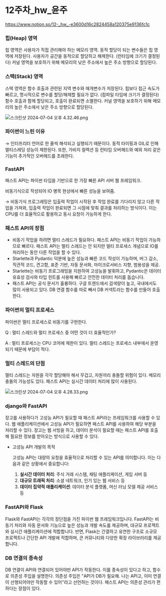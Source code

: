 # 12주차_hw_윤주
https://www.notion.so/12-_hw_-e3600d16c2824458a120375e9136fc1c

### 힙(Heap) 영역

힙 영역은 사용자가 직접 관리해야 하는 메모리 영역. 동적 할당이 되는 변수들은 힙 영역에 저장된다. 사용자가 공간을 동적으로 할당하고 해제한다. (런타임에 크기가 결정된다) 커널 영역을 보호하기 위해 메모리의 낮은 주소에서 높은 주소 방향으로 할당된다.

### 스택(Stack) 영역

스택 영역은 함수 호출과 관련된 지역 변수와 매개변수가 저장된다. 힙보다 접근 속도가 빠르고, 명시적으로 변수를 할당/해제할 필요가 없다. (컴파일 타임에 크기가 결정된다) 함수 호출과 함께 할당되고, 호출이 완료되면 소멸한다. 커널 영역을 보호하기 위해 메모리의 높은 주소에서 낮은 주소 방향으로 할당된다.

![스크린샷 2024-07-04 오후 4.32.46.png](12%E1%84%8C%E1%85%AE%E1%84%8E%E1%85%A1_hw_%E1%84%8B%E1%85%B2%E1%86%AB%E1%84%8C%E1%85%AE%20e3600d16c2824458a120375e9136fc1c/%25E1%2584%2589%25E1%2585%25B3%25E1%2584%258F%25E1%2585%25B3%25E1%2584%2585%25E1%2585%25B5%25E1%2586%25AB%25E1%2584%2589%25E1%2585%25A3%25E1%2586%25BA_2024-07-04_%25E1%2584%258B%25E1%2585%25A9%25E1%2584%2592%25E1%2585%25AE_4.32.46.png)

### 파이썬이 느린 이유

→ 인터프리터 언어로 한 줄씩 해석되고 실행되기 때문이다. 동적 타이핑과 GIL로 인해 멀티스레딩 성능이 제한된다. 또한, 가비지 컬렉션 등 런타임 오버헤드와 예외 처리 같은 기능이 추가적인 오버헤드를 초래한다.

### FastAPI

패스트 API는 파이썬 타입을 기반으로 한 가장 빠른 API 서버 웹 프레임워크. 

비동기식으로 작성되어 IO 병목 현상에서 빠른 성능을 보여줌. 

→ 비동기식 프로그래밍은 입출력 작업이 시작된 후 작업 완료를 기다리지 않고 다른 작업을 가져와, 입출력 작업이 완료되면 그 시점에 맞춰 결과를 처리하는 방식이다. 이는 CPU를 더 효율적으로 활용하고 동시 요청이 가능하게 한다.

### 패스트 API의 장점

- 비동기 작업을 하려면 멀티 스레드가 필요하다. 패스트 API는 비동기 작업이 가능하므로 빠르다. 패스트 API는 멀티 스레드는 안 되지만 멀티 프로세스 개념으로 IO를 처리하는 동안 다른 작업을 할 수 있다.
- Starlette과 Pydantic 덕분에 높은 성능과 빠른 코드 작성이 가능하며, 버그 감소, 직관적 코드, 견고함, 표준 기반, 자동 문서화, 마이크로서비스 지향, 범용성을 제공.
- Starlette는 비동기 프로그래밍을 지원하여 고성능을 발휘하고, Pydantic은 데이터 유효성 검사와 타입 힌트를 사용해 빠르고 안전한 데이터 처리를 돕습니다.
- 패스트 API는 공식 문서가 훌륭하다. 구글 트렌드에서 검색량이 높고, 국내에서도 많이 사용되고 있다. DB 연결 함수를 따로 빼서 DB 커넥트라는 함수를 만들어 호출한다.

### 파이썬의 멀티 프로세스

파이썬은 멀티 프로세스로 비동기를 구현한다. 

Q : 멀티 스레드와 멀티 프로세스 중 어떤 것이 더 효율적인가?

A : 멀티 프로세스는 CPU 코어에 제한이 있다. 멀티 스레드는 프로세스 내부에서 운영되기 때문에 부담이 적다.

### 멀티 스레드의 단점

멀티 스레드는 자원을 각각 할당해야 해서 무겁고, 자원끼리 충돌할 위험이 있다. 메모리 충돌의 가능성도 있다. 패스트 API는 실시간 데이터 처리에 많이 사용된다.

![스크린샷 2024-07-04 오후 4.28.33.png](12%E1%84%8C%E1%85%AE%E1%84%8E%E1%85%A1_hw_%E1%84%8B%E1%85%B2%E1%86%AB%E1%84%8C%E1%85%AE%20e3600d16c2824458a120375e9136fc1c/%25E1%2584%2589%25E1%2585%25B3%25E1%2584%258F%25E1%2585%25B3%25E1%2584%2585%25E1%2585%25B5%25E1%2586%25AB%25E1%2584%2589%25E1%2585%25A3%25E1%2586%25BA_2024-07-04_%25E1%2584%258B%25E1%2585%25A9%25E1%2584%2592%25E1%2585%25AE_4.28.33.png)

### django와 FastAPI

장고를 사용하다가 고성능 API가 필요할 때 패스트 API라는 프레임워크를 사용할 수 있다. 웹 애플리케이션에서 고성능 API가 필요하면 패스트 API를 사용하여 해당 부분을 처리할 수 있다. 장고는 웹 서빙을 하고, 데이터 분석이 필요할 때는 패스트 API를 호출해 필요한 정보를 받아오는 방식으로 사용할 수 있다.

- 고성능 API 개발의 목적
    
    고성능 API는 대량의 요청을 효율적으로 처리할 수 있는 API를 의미합니다. 이는 다음과 같은 상황에서 중요합니다:
    
    1. **실시간 데이터 처리**: 주식 거래 시스템, 채팅 애플리케이션, 게임 서버 등
    2. **대규모 트래픽 처리**: 소셜 네트워크, 인기 있는 웹 서비스 등
    3. **데이터 집약적 애플리케이션**: 데이터 분석 플랫폼, 머신 러닝 모델 제공 서비스 등

### FastAPI와 Flask

Flask와 FastAPI는 각각의 장단점을 가진 파이썬 웹 프레임워크입니다. FastAPI는 비동기 처리와 자동 문서화 기능으로 높은 성능과 개발 속도를 제공하며, 대규모 프로젝트와 실시간 애플리케이션에 적합합니다. 반면, Flask는 간결하고 유연한 구조로 소규모 프로젝트나 간단한 API 개발에 적합하며, 큰 커뮤니티와 다양한 확장 라이브러리를 제공합니다.

### DB 연결의 종속성

DB 연결이 API와 연결되어 있어야만 API가 작동한다. 이를 종속성이 있다고 하고, 함수로 의존성 주입을 설명한다. 의존성 주입은 "API가 DB가 필요해. 나는 API고, 이미 연결이 선행되어야만 작동할 수 있어"라고 선언하는 것이다. 패스트 API는 의존성 관리가 편하다는 장점이 있다.